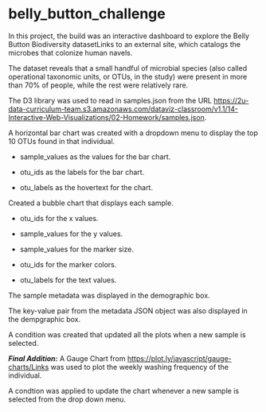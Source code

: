 # belly_button_challenge
In this project, the build was an interactive dashboard to explore the Belly Button Biodiversity datasetLinks to an external site, which catalogs the microbes that colonize human navels.

The dataset reveals that a small handful of microbial species (also called operational taxonomic units, or OTUs, in the study) were present in more than 70% of people, while the rest were relatively rare.

The D3 library was used to read in samples.json from the URL https://2u-data-curriculum-team.s3.amazonaws.com/dataviz-classroom/v1.1/14-Interactive-Web-Visualizations/02-Homework/samples.json.

A horizontal bar chart was created with a dropdown menu to display the top 10 OTUs found in that individual.

  - sample_values as the values for the bar chart.

  - otu_ids as the labels for the bar chart.

  - otu_labels as the hovertext for the chart.

Created a bubble chart that displays each sample.

  - otu_ids for the x values.

  - sample_values for the y values.

  - sample_values for the marker size.

  - otu_ids for the marker colors.

  - otu_labels for the text values.

The sample metadata was displayed in the demographic box. 

The key-value pair from the metadata JSON object was also displayed in the dempgraphic box.

A condition was created that updated all the plots when a new sample is selected.

***Final Addition:***
A Gauge Chart from https://plot.ly/javascript/gauge-charts/Links was used to plot the weekly washing frequency of the individual.

A condtion was applied to update the chart whenever a new sample is selected from the drop down menu. 
